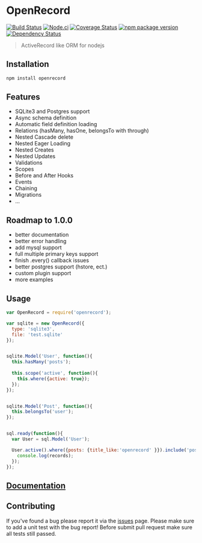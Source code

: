 OpenRecord
==========

[![Build Status](http://travis-ci.org/PhilWaldmann/openrecord.png)](https://travis-ci.org/PhilWaldmann/openrecord)
[![Node.ci](http://node.ci/report/github/PhilWaldmann/openrecord/master.png)](http://node.ci/projects/github/PhilWaldmann/openrecord/master)
[![Coverage Status](http://coveralls.io/repos/PhilWaldmann/openrecord/badge.png)](https://coveralls.io/r/PhilWaldmann/openrecord)
[![npm package version](http://badge.fury.io/js/openrecord.png)](https://npmjs.org/package/openrecord)
[![Dependency Status](http://david-dm.org/PhilWaldmann/openrecord.png)](https://david-dm.org/PhilWaldmann/openrecord)

> ActiveRecord like ORM for nodejs


## Installation

```bash
npm install openrecord
```


## Features

* SQLite3 and Postgres support
* Async schema definition
* Automatic field definition loading
* Relations (hasMany, hasOne, belongsTo with through)
* Nested Cascade delete
* Nested Eager Loading
* Nested Creates
* Nested Updates
* Validations
* Scopes
* Before and After Hooks
* Events
* Chaining
* Migrations
* ...


## Roadmap to 1.0.0

* better documentation
* better error handling
* add mysql support
* full multiple primary keys support
* finish .every() callback issues
* better postgres support (hstore, ect.)
* custom plugin support
* more examples


## Usage

```js
var OpenRecord = require('openrecord');

var sqlite = new OpenRecord({
  type: 'sqlite3',
  file: 'test.sqlite'
});


sqlite.Model('User', function(){
  this.hasMany('posts');
    
  this.scope('active', function(){
    this.where({active: true});
  });
});


sqlite.Model('Post', function(){
  this.belongsTo('user');
});


sql.ready(function(){
  var User = sql.Model('User');

  User.active().where({posts: {title_like:'openrecord' }}).include('posts').exec(function(records){
    console.log(records);
  });
});

```


## [Documentation](https://github.com/PhilWaldmann/openrecord/wiki)


## Contributing

If you've found a bug please report it via the [issues](https://github.com/PhilWaldmann/openrecord/issues) page. Please make sure to add a unit test with the bug report!
Before submit pull request make sure all tests still passed. 
